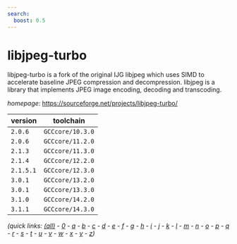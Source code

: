 ```yaml
---
search:
  boost: 0.5
---
```

# libjpeg-turbo

libjpeg-turbo is a fork of the original IJG libjpeg which uses SIMD to  accelerate baseline JPEG compression and decompression. libjpeg is a library  that implements JPEG image encoding, decoding and transcoding.

*homepage*: <https://sourceforge.net/projects/libjpeg-turbo/>

version | toolchain
--------|----------
``2.0.6`` | ``GCCcore/10.3.0``
``2.0.6`` | ``GCCcore/11.2.0``
``2.1.3`` | ``GCCcore/11.3.0``
``2.1.4`` | ``GCCcore/12.2.0``
``2.1.5.1`` | ``GCCcore/12.3.0``
``3.0.1`` | ``GCCcore/13.2.0``
``3.0.1`` | ``GCCcore/13.3.0``
``3.1.0`` | ``GCCcore/14.2.0``
``3.1.1`` | ``GCCcore/14.3.0``


*(quick links: [(all)](../index.md) - [0](../0/index.md) - [a](../a/index.md) - [b](../b/index.md) - [c](../c/index.md) - [d](../d/index.md) - [e](../e/index.md) - [f](../f/index.md) - [g](../g/index.md) - [h](../h/index.md) - [i](../i/index.md) - [j](../j/index.md) - [k](../k/index.md) - [l](../l/index.md) - [m](../m/index.md) - [n](../n/index.md) - [o](../o/index.md) - [p](../p/index.md) - [q](../q/index.md) - [r](../r/index.md) - [s](../s/index.md) - [t](../t/index.md) - [u](../u/index.md) - [v](../v/index.md) - [w](../w/index.md) - [x](../x/index.md) - [y](../y/index.md) - [z](../z/index.md))*

